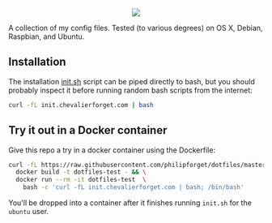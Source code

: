 <div style="text-align:center"><img src ="/static/dotfiles.png" /></div>

A collection of my config files. Tested (to various degrees) on OS X, Debian,
Raspbian, and Ubuntu.

## Installation

The installation [init.sh](./init.sh) script can be piped directly to bash, but
you should probably inspect it before running random bash scripts from the
internet:

```bash
curl -fL init.chevalierforget.com | bash
```


## Try it out in a Docker container

Give this repo a try in a docker container using the Dockerfile:

```bash
curl -fL https://raw.githubusercontent.com/philipforget/dotfiles/master/Dockerfile | \
  docker build -t dotfiles-test - && \
  docker run --rm -it dotfiles-test  \
    bash -c 'curl -fL init.chevalierforget.com | bash; /bin/bash'
```

You'll be dropped into a container after it finishes running `init.sh` for the `ubuntu` user.
